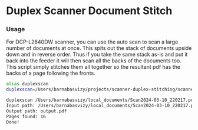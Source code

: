 # Duplex Scanner Document Stitch

### Usage

For DCP-L2640DW scanner, you can use the auto scan to scan a large number of documents at once. This spits out the stack of documents upside down and in reverse order. Thus if you take the same stack as-is and put it back into the feeder it will then scan all the backs of the documents too. This script simply stitches them all together so the resultant pdf has the backs of a page following the fronts.

```bash
alias duplexscan
duplexscan=/Users/barnabasvizy/projects/scanner-duplex-stitching/scanner-duplex-stitching.py

duplexscan /Users/barnabasvizy/local_documents/Scan2024-03-10_220217.pdf output.pdf
Input path: /Users/barnabasvizy/local_documents/Scan2024-03-10_220217.pdf
Output path: output.pdf
Pages found: 16
Done!
```